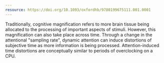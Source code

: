 ```yaml
---
resource: https://doi.org/10.1093/oxfordhb/9780199675111.001.0001
---
```


Traditionally, cognitive magnification refers to more brain tissue being allocated to the processing of important aspects of stimuli. However, this magnification can also take place across time. Through a change in the attentional "sampling rate", dynamic attention can induce distortions of subjective time as more information is being processed. Attention-induced time distortions are conceptually similar to periods of overclocking on a CPU.